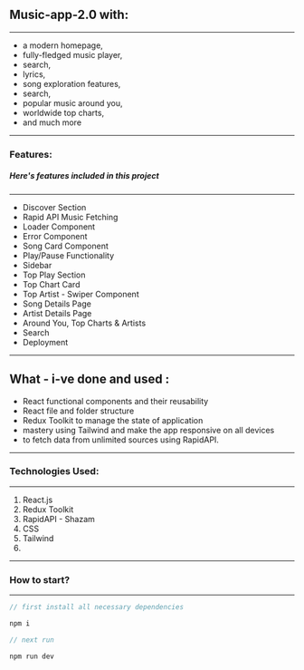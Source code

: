 
## Music-app-2.0 with: 
---
- a modern homepage, 
- fully-fledged music player, 
- search, 
- lyrics, 
- song exploration features, 
- search, 
- popular music around you, 
- worldwide top charts, 
- and much more
  
---
### Features:
##### Here's features included in this project

---
 - Discover Section
 - Rapid API Music Fetching
- Loader Component
- Error Component
- Song Card Component
- Play/Pause Functionality
- Sidebar
- Top Play Section
- Top Chart Card 
- Top Artist - Swiper Component
- Song Details Page
- Artist Details Page
- Around You, Top Charts & Artists
- Search
- Deployment

---
What - i-ve done and used : 
---
- React functional components and their reusability
- React file and folder structure
- Redux Toolkit to manage the state of application
- mastery using Tailwind and make the app responsive on all devices
- to fetch data from unlimited sources using RapidAPI.
---

### Technologies Used:

---

1. React.js
2. Redux Toolkit
3. RapidAPI - Shazam
4. CSS
5. Tailwind
6. 
---
### How to start?

---

```javascript
// first install all necessary dependencies

npm i

// next run

npm run dev

```
